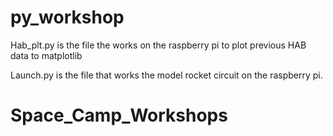 # py_workshop

Hab_plt.py is the file the works on the raspberry pi to plot previous HAB data to matplotlib

Launch.py is the file that works the model rocket circuit on the raspberry pi. 
# Space_Camp_Workshops
